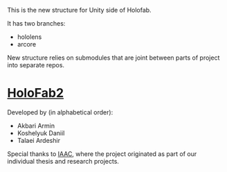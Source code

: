 This is the new structure for Unity side of Holofab.

It has two branches:
- hololens
- arcore

New structure relies on submodules that are joint between parts of project into separate repos.

# [HoloFab2](https://holofab.github.io/)

Developed by (in alphabetical order):

- Akbari Armin
- Koshelyuk Daniil
- Talaei Ardeshir

Special thanks to [IAAC](https://iaac.net/), where the project originated as part of our individual thesis and research projects.

